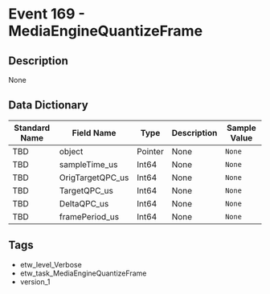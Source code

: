 # Event 169 - MediaEngineQuantizeFrame

## Description
None

## Data Dictionary
|Standard Name|Field Name|Type|Description|Sample Value|
|---|---|---|---|---|
|TBD|object|Pointer|None|`None`|
|TBD|sampleTime_us|Int64|None|`None`|
|TBD|OrigTargetQPC_us|Int64|None|`None`|
|TBD|TargetQPC_us|Int64|None|`None`|
|TBD|DeltaQPC_us|Int64|None|`None`|
|TBD|framePeriod_us|Int64|None|`None`|

## Tags
* etw_level_Verbose
* etw_task_MediaEngineQuantizeFrame
* version_1